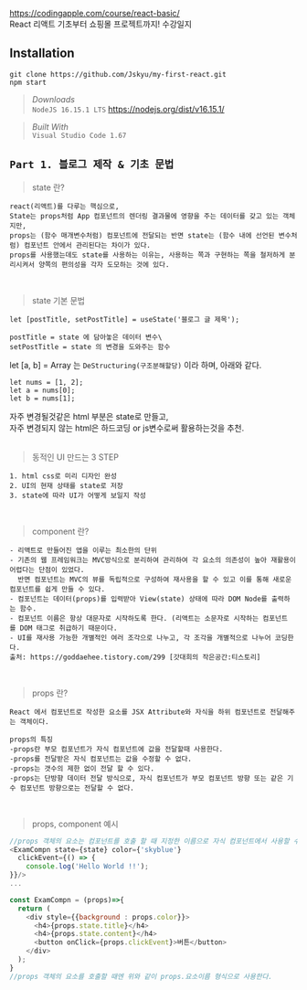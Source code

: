 https://codingapple.com/course/react-basic/ \
React 리액트 기초부터 쇼핑몰 프로젝트까지! 수강일지

## Installation
```
git clone https://github.com/Jskyu/my-first-react.git
npm start
```
> *Downloads*\
`NodeJS 16.15.1 LTS` https://nodejs.org/dist/v16.15.1/

> *Built With*\
`Visual Studio Code 1.67`

## `Part 1. 블로그 제작 & 기초 문법`
>state 란?
```
react(리액트)를 다루는 핵심으로,
State는 props처럼 App 컴포넌트의 렌더링 결과물에 영향을 주는 데이터를 갖고 있는 객체지만,
props는 (함수 매개변수처럼) 컴포넌트에 전달되는 반면 state는 (함수 내에 선언된 변수처럼) 컴포넌트 안에서 관리된다는 차이가 있다.
props를 사용했는데도 state를 사용하는 이유는, 사용하는 쪽과 구현하는 쪽을 철저하게 분리시켜서 양쪽의 편의성을 각자 도모하는 것에 있다.
```
<br>

>state 기본 문법
```
let [postTitle, setPostTitle] = useState('블로그 글 제목');

postTitle = state 에 담아놓은 데이터 변수\
setPostTitle = state 의 변경을 도와주는 함수
```
let [a, b] = Array 는 `DeStructuring(구조분해할당)` 이라 하며, 아래와 같다.
```
let nums = [1, 2];
let a = nums[0];
let b = nums[1];
```
자주 변경될것같은 html 부분은 state로 만들고,\
자주 변경되지 않는 html은 하드코딩 or js변수로써 활용하는것을 추천.
<br>
<br>
>동적인 UI 만드는 3 STEP
```
1. html css로 미리 디자인 완성
2. UI의 현재 상태를 state로 저장
3. state에 따라 UI가 어떻게 보일지 작성
```
<br>

>component 란?
```
- 리액트로 만들어진 앱을 이루는 최소한의 단위
- 기존의 웹 프레임워크는 MVC방식으로 분리하여 관리하여 각 요소의 의존성이 높아 재활용이 어렵다는 단점이 있었다. 
  반면 컴포넌트는 MVC의 뷰를 독립적으로 구성하여 재사용을 할 수 있고 이를 통해 새로운 컴포넌트를 쉽게 만들 수 있다.
- 컴포넌트는 데이터(props)를 입력받아 View(state) 상태에 따라 DOM Node를 출력하는 함수.
- 컴포넌트 이름은 항상 대문자로 시작하도록 한다. (리액트는 소문자로 시작하는 컴포넌트를 DOM 태그로 취급하기 때문이다.
- UI를 재사용 가능한 개별적인 여러 조각으로 나누고, 각 조각을 개별적으로 나누어 코딩한다.
출처: https://goddaehee.tistory.com/299 [갓대희의 작은공간:티스토리]
```
<br>

>props 란?
```
React 에서 컴포넌트로 작성한 요소를 JSX Attribute와 자식을 하위 컴포넌트로 전달해주는 객체이다.

props의 특징
-props란 부모 컴포넌트가 자식 컴포넌트에 값을 전달할때 사용한다.
-props를 전달받은 자식 컴포넌트는 값을 수정할 수 없다.
-props는 갯수의 제한 없이 전달 할 수 있다.
-props는 단방향 데이터 전달 방식으로, 자식 컴포넌트가 부모 컴포넌트 방향 또는 같은 기수 컴포넌트 방향으로는 전달할 수 없다.
```
<br>

>props, component 예시
```js
//props 객체의 요소는 컴포넌트를 호출 할 때 지정한 이름으로 자식 컴포넌트에서 사용할 수 있다.
<ExamCompn state={state} color={'skyblue'}
  clickEvent={() => {
    console.log('Hello World !!');
}}/>
...

const ExamCompn = (props)=>{
  return (
    <div style={{background : props.color}}>
      <h4>{props.state.title}</h4>
      <h4>{props.state.content}</h4>
      <button onClick={props.clickEvent}>버튼</button>
    </div>
  );
}
//props 객체의 요소를 호출할 때엔 위와 같이 props.요소이름 형식으로 사용한다.
```